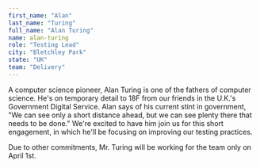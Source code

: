 ```yaml
---
first_name: "Alan"
last_name: "Turing"
full_name: "Alan Turing"
name: alan-turing
role: "Testing Lead"
city: "Bletchley Park"
state: "UK"
team: "Delivery"
---
```

A computer science pioneer, Alan Turing is one of the fathers of computer science. He's on temporary detail to 18F from our friends in the U.K.'s Government Digital Service. Alan says of his current stint in government, "We can see only a short distance ahead, but we can see plenty there that needs to be done." We're excited to have him join us for this short engagement, in which he'll be focusing on improving our testing practices.

Due to other commitments, Mr. Turing will be working for the team only on April 1st.
